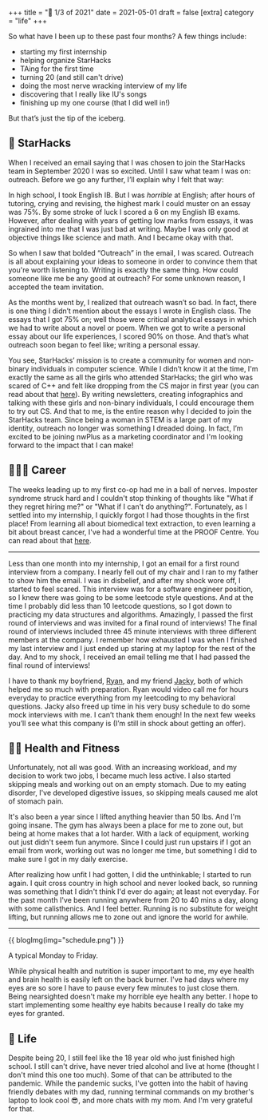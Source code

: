 +++
title = "🤔 1/3 of 2021"
date = 2021-05-01
draft = false
[extra]
category = "life"
+++

So what have I been up to these past four months? <!-- more --> A few things include:
- starting my first internship
- helping organize StarHacks
- TAing for the first time
- turning 20 (and still can't drive)
- doing the most nerve wracking interview of my life
- discovering that I really like IU's songs
- finishing up my one course (that I did well in!)
 
But that’s just the tip of the iceberg.
 

## 🌟 StarHacks
When I received an email saying that I was chosen to join the StarHacks team in September 2020 I was so excited. Until I saw what team I was on: outreach. Before we go any further, I’ll explain why I felt that way:
 
In high school, I took English IB. But I was *horrible* at English; after hours of tutoring, crying and revising, the highest mark I could muster on an essay was 75%. By some stroke of luck I scored a 6 on my English IB exams. However, after dealing with years of getting low marks from essays, it was ingrained into me that I was just bad at writing. Maybe I was only good at objective things like science and math. And I became okay with that. 
 
So when I saw that bolded “Outreach” in the email, I was scared. Outreach is all about explaining your ideas to someone in order to convince them that you're worth listening to. Writing is exactly the same thing. How could someone like me be any good at outreach? For some unknown reason, I accepted the team invitation. 
 
As the months went by, I realized that outreach wasn’t so bad. In fact, there is one thing I didn’t mention about the essays I wrote in English class. The essays that I got 75% on; well those were critical analytical essays in which we had to write about a novel or poem. When we got to write a personal essay about our life experiences, I scored 90% on those. And that’s what outreach soon began to feel like; writing a personal essay. 
 
You see, StarHacks’ mission is to create a community for women and non-binary individuals in computer science. While I didn’t know it at the time, I'm exactly the same as all the girls who attended StarHacks; the girl who was scared of C++ and felt like dropping from the CS major in first year (you can read about that [here](/blog/cs-bchem)). By writing newsletters, creating infographics and talking with these girls and non-binary individuals, I could encourage them to try out CS. And that to me, is the entire reason why I decided to join the StarHacks team. Since being a woman in STEM is a large part of my identity, outreach no longer was something I dreaded doing. In fact, I’m excited to be joining nwPlus as a marketing coordinator and I'm looking forward to the impact that I can make!

 
## 👩🏻‍💻 Career
The weeks leading up to my first co-op had me in a ball of nerves. Imposter syndrome struck hard and I couldn't stop thinking of thoughts like "What if they regret hiring me?" or "What if I can't do anything?". Fortunately, as I settled into my internship, I quickly forgot I had those thoughts in the first place! From learning all about biomedical text extraction, to even learning a bit about breast cancer, I've had a wonderful time at the PROOF Centre. You can read about that [here](/blog/my-first-internship/).

---

Less than one month into my internship, I got an email for a first round interview from a company. I nearly fell out of my chair and I ran to my father to show him the email. I was in disbelief, and after my shock wore off, I started to feel scared. This interview was for a software engineer position, so I knew there was going to be some leetcode style questions. And at the time I probably did less than 10 leetcode questions, so I got down to practicing my data structures and algorithms. Amazingly, I passed the first round of interviews and was invited for a final round of interviews! The final round of interviews included three 45 minute interviews with three different members at the company. I remember how exhausted I was when I finished my last interview and I just ended up staring at my laptop for the rest of the day. And to my shock, I received an email telling me that I had passed the final round of interviews! 
 
I have to thank my boyfriend, [Ryan](https://github.com/rmehri01), and my friend [Jacky](https://github.com/jackyzha0), both of which helped me so much with preparation. Ryan would video call me for hours everyday to practice everything from my leetcoding to my behavioral questions. Jacky also freed up time in his very busy schedule to do some mock interviews with me. I can’t thank them enough! In the next few weeks you’ll see what this company is (I’m still in shock about getting an offer).
 
 
## 🏋️‍♀️ Health and Fitness 
Unfortunately, not all was good. With an increasing workload, and my decision to work two jobs, I became much less active. I also started skipping meals and working out on an empty stomach. Due to my eating disorder, I've developed digestive issues, so skipping meals caused me alot of stomach pain. 

It's also been a year since I lifted anything heavier than 50 lbs. And I'm going insane. The gym has always been a place for me to zone out, but being at home makes that a lot harder. With a lack of equipment, working out just didn't seem fun anymore. Since I could just run upstairs if I got an email from work, working out was no longer me time, but something I did to make sure I got in my daily exercise.

After realizing how unfit I had gotten, I did the unthinkable; I started to run again. I quit cross country in high school and never looked back, so running was something that I didn't think I'd ever do again; at least not everyday. For the past month I've been running anywhere from 20 to 40 mins a day, along with some calisthenics. And I feel better. Running is no substitute for weight lifting, but running allows me to zone out and ignore the world for awhile. 

--- 

{{ blogImg(img="schedule.png") }}

A typical Monday to Friday.

While physical health and nutrition is super important to me, my eye health and brain health is easily left on the back burner. I've had days where my eyes are so sore I have to pause every few minutes to just close them. Being nearsighted doesn't make my horrible eye health any better. I hope to start implementing some healthy eye habits because I really do take my eyes for granted.

## 🤔 Life
Despite being 20, I still feel like the 18 year old who just finished high school. I still can't drive, have never tried alcohol and live at home (thought I don't mind this one too much). Some of that can be attributed to the pandemic. While the pandemic sucks, I've gotten into the habit of having friendly debates with my dad, running terminal commands on my brother's laptop to look cool 😎, and more chats with my mom. And I'm very grateful for that.
